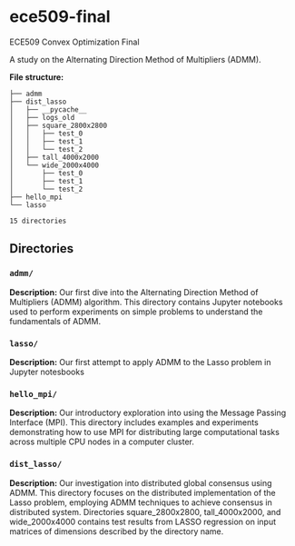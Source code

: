 # ece509-final
ECE509 Convex Optimization Final

A study on the Alternating Direction Method of Multipliers (ADMM).

**File structure:**
```
├── admm
├── dist_lasso
│   ├── __pycache__
│   ├── logs_old
│   ├── square_2800x2800
│   │   ├── test_0
│   │   ├── test_1
│   │   └── test_2
│   ├── tall_4000x2000
│   └── wide_2000x4000
│       ├── test_0
│       ├── test_1
│       └── test_2
├── hello_mpi
└── lasso

15 directories
```

## Directories

### `admm/`

**Description:** Our first dive into the Alternating Direction Method of Multipliers (ADMM) algorithm. This directory contains Jupyter notebooks used to perform experiments on simple problems to understand the fundamentals of ADMM.

### `lasso/`

**Description:** Our first attempt to apply ADMM to the Lasso problem in Jupyter notesbooks


### `hello_mpi/`

**Description:** Our introductory exploration into using the Message Passing Interface (MPI). This directory includes examples and experiments demonstrating how to use MPI for distributing large computational tasks across multiple CPU nodes in a computer cluster.

### `dist_lasso/`

**Description:** Our investigation into distributed global consensus using ADMM. This directory focuses on the distributed implementation of the Lasso problem, employing ADMM techniques to achieve consensus in distributed system. Directories square_2800x2800, tall_4000x2000, and wide_2000x4000 contains test results from LASSO regression on input matrices of dimensions described by the directory name.
